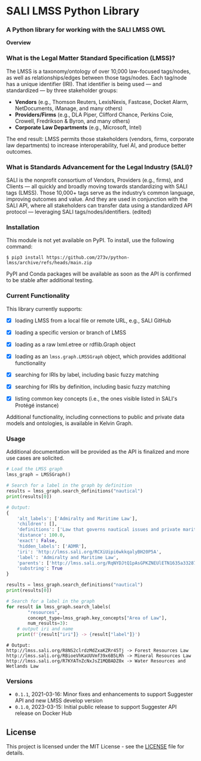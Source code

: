 # SALI LMSS Python Library
### A Python library for working with the SALI LMSS OWL

**Overview**

### What is the Legal Matter Standard Specification (LMSS)?

The LMSS is a taxonomy/ontology of over 10,000 law-focused tags/nodes, as well as relationships/edges between those tags/nodes.  Each tag/node has a unique identifier (IRI). That identifier is being used — and standardized — by three stakeholder groups:
 * **Vendors** (e.g., Thomson Reuters, LexisNexis, Fastcase, Docket Alarm, NetDocuments, iManage, and many others)
 * **Providers/Firms** (e.g., DLA Piper, Clifford Chance, Perkins Coie, Crowell, Fredrikson & Byron, and many others)
 * **Corporate Law Departments** (e.g., Microsoft, Intel)

The end result: LMSS permits those stakeholders (vendors, firms, corporate law departments) to increase interoperability, fuel AI, and produce better outcomes.


### What is Standards Advancement for the Legal Industry (SALI)?
SALI is the nonprofit consortium of Vendors, Providers (e.g., firms), and Clients — all quickly and broadly moving towards standardizing with SALI tags (LMSS). Those 10,000+ tags serve as the industry’s common language, improving outcomes and value. And they are used in conjunction with the SALI API, where all stakeholders can transfer data using a standardized API protocol — leveraging SALI tags/nodes/identifiers. (edited) 


### Installation
This module is not yet available on PyPI. To install, use the following command:
```shell
$ pip3 install https://github.com/273v/python-lmss/archive/refs/heads/main.zip
```

PyPI and Conda packages will be available as soon as the API is confirmed to be stable
after additional testing.

### Current Functionality
This library currently supports:

 * [x] loading LMSS from a local file or remote URL, e.g., SALI GitHub
 * [x] loading a specific version or branch of LMSS
 * [x] loading as a raw lxml.etree or rdflib.Graph object
 * [x] loading as an `lmss.graph.LMSSGraph` object, which provides additional functionality
 * [x] searching for IRIs by label, including basic fuzzy matching
 * [x] searching for IRIs by definition, including basic fuzzy matching
 * [x] listing common key concepts (i.e., the ones visible listed in SALI's Protégé instance)


Additional functionality, including connections to public and private data models and ontologies, is
available in Kelvin Graph.

### Usage

Additional documentation will be provided as the API is finalized and more use 
cases are solicited.

```python
# Load the LMSS graph
lmss_graph = LMSSGraph()

# Search for a label in the graph by definition
results = lmss_graph.search_definitions("nautical")
print(results[0])

# Output:
{
    'alt_labels': ['Admiralty and Maritime Law'],
    'children': [],
    'definitions': ['Law that governs nautical issues and private maritime disputes.'],
    'distance': 100.0,
    'exact': False,
    'hidden_labels': ['ADMR'],
    'iri': 'http://lmss.sali.org/RCXiUipi6wkkqalyBH20P5A',
    'label': 'Admiralty and Maritime Law',
    'parents': ['http://lmss.sali.org/RqNYDJtQ1pAsGPKZNEUlETN1635a33287ad46c9986274ed71d37997'],
    'substring': True
}

results = lmss_graph.search_definitions("nautical")
print(results[0])

# Search for a label in the graph
for result in lmss_graph.search_labels(
        "resources", 
        concept_type=lmss_graph.key_concepts["Area of Law"], 
        num_results=3): 
    # output iri and name
    print(f'{result["iri"]} -> {result["label"]}')
```

```
# Output:
http://lmss.sali.org/R8NS2clrdzMdZxaKZRr45Tj -> Forest Resources Law
http://lmss.sali.org/RBioeVhKaUUVmf39x6B5LRh -> Mineral Resources Law
http://lmss.sali.org/R7KYATnZcNxJsZ1MQBADZ0x -> Water Resources and Wetlands Law
```

### Versions
 * `0.1.1`, 2021-03-16: Minor fixes and enhancements to support Suggester API and new LMSS develop version
 * `0.1.0`, 2023-03-15: Initial public release to support Suggester API release on Docker Hub

## License
This project is licensed under the MIT License - see the [LICENSE](LICENSE) file for details.
